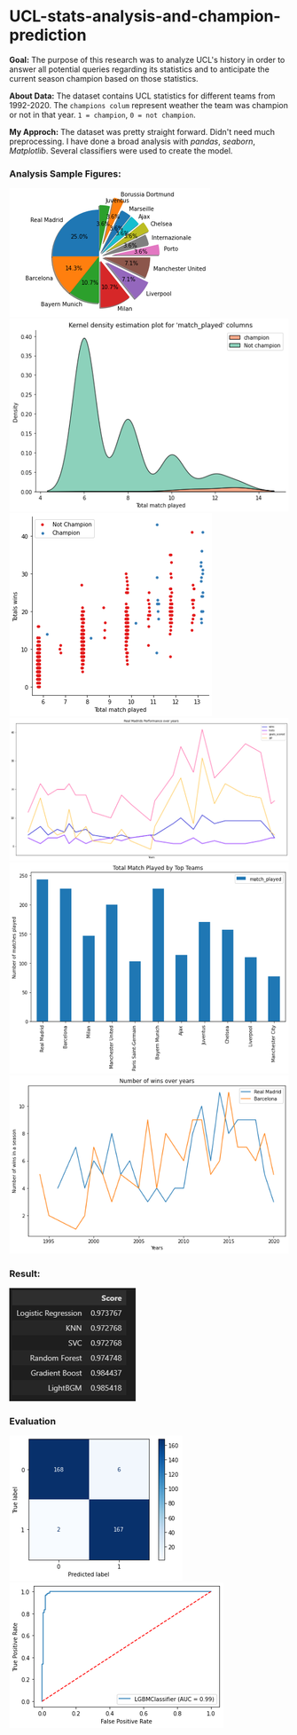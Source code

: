 # UCL-stats-analysis-and-champion-prediction

<p><b>Goal:</b>
The purpose of this research was to analyze UCL's history in order to answer all potential queries regarding its statistics and to anticipate the current season champion based on those statistics.</p>

<b>About Data:</b>
The dataset contains UCL statistics for different teams from 1992-2020. The `champions colum` represent weather the team 
was champion or not in that year. `1 = champion`, `0 = not champion`.</p>

<b>My Approch:</b> The dataset was pretty straight forward. Didn't need much preprocessing. 
I have done a broad analysis with <i>pandas</i>, <i>seaborn</i>, <i>Matplotlib</i>. Several classifiers were used to create 
the model. 

### Analysis Sample Figures:
![alt text](https://github.com/Bakar31/UCL-stats-analysis-and-champion-prediction/blob/master/imges/output-1.png)
![alt text](https://github.com/Bakar31/UCL-stats-analysis-and-champion-prediction/blob/master/imges/output-2.png)
![alt text](https://github.com/Bakar31/UCL-stats-analysis-and-champion-prediction/blob/master/imges/output-3.png)
![alt text](https://github.com/Bakar31/UCL-stats-analysis-and-champion-prediction/blob/master/imges/output-4.png)
![alt text](https://github.com/Bakar31/UCL-stats-analysis-and-champion-prediction/blob/master/imges/output-5.png)
![alt text](https://github.com/Bakar31/UCL-stats-analysis-and-champion-prediction/blob/master/imges/output-6.png)

### Result:
![alt text](https://github.com/Bakar31/UCL-stats-analysis-and-champion-prediction/blob/master/imges/result.png)

### Evaluation
![alt text](https://github.com/Bakar31/UCL-stats-analysis-and-champion-prediction/blob/master/imges/output-7.png)
![alt text](https://github.com/Bakar31/UCL-stats-analysis-and-champion-prediction/blob/master/imges/output-8.png)